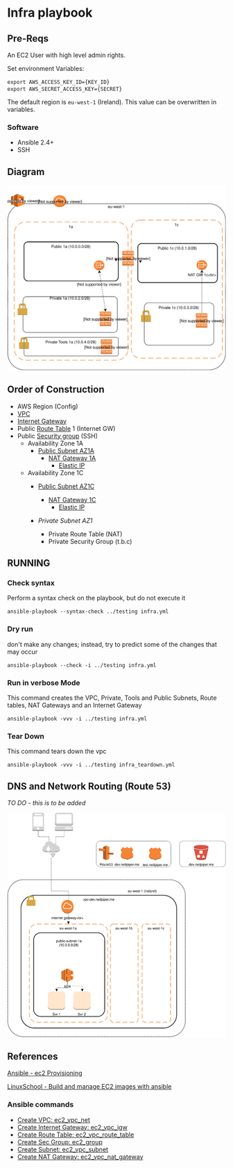 # Infra playbook

## Pre-Reqs

An EC2 User with high level admin rights.

Set environment Variables:

```
export AWS_ACCESS_KEY_ID={KEY_ID}
export AWS_SECRET_ACCESS_KEY={SECRET}
```

The default region is `eu-west-1` (Ireland).  This value can be overwritten in variables.

### Software

 * Ansible 2.4+
 * SSH

## Diagram

![Deploy](./docs/DeploymentDiagram.svg)


## Order of Construction

- AWS Region (Config)
 - [VPC]()
 - [Internet Gateway](http://docs.ansible.com/ansible/latest/ec2_vpc_igw_module.html)
 - Public [Route Table](http://docs.ansible.com/ansible/latest/ec2_vpc_route_table_module.html) 1 (Internet GW)
 - Public [Security group](http://docs.ansible.com/ansible/latest/ec2_group_module.html) (SSH)
   - Availability Zone 1A
     - [Public Subnet AZ1A](http://docs.ansible.com/ansible/latest/ec2_vpc_subnet_module.html)
       - [NAT Gateway 1A](http://docs.ansible.com/ansible/latest/ec2_vpc_nat_gateway_module.html)
         - [Elastic IP](http://docs.ansible.com/ansible/latest/ec2_eip_module.html)
   - Availability Zone 1C
     - [Public Subnet AZ1C](http://docs.ansible.com/ansible/latest/ec2_vpc_subnet_module.html)
       - [NAT Gateway 1C](http://docs.ansible.com/ansible/latest/ec2_vpc_nat_gateway_module.html)
         - [Elastic IP](http://docs.ansible.com/ansible/latest/ec2_eip_module.html)

     - _Private Subnet AZ1_
       - Private Route Table (NAT)
       - Private Security Group (t.b.c)


## RUNNING

### Check syntax

Perform a syntax check on the playbook, but do not execute it
```
ansible-playbook --syntax-check ../testing infra.yml
```

### Dry run
don't make any changes; instead, try to predict some of the changes that may occur

```
ansible-playbook --check -i ../testing infra.yml
```


### Run in verbose Mode

This command creates the VPC, Private, Tools and Public Subnets, Route tables, NAT Gateways and an Internet Gateway

```
ansible-playbook -vvv -i ../testing infra.yml
```

### Tear Down

This command tears down the vpc

```
ansible-playbook -vvv -i ../testing infra_teardown.yml
```
## DNS and Network Routing (Route 53)

  _TO DO - this is to be added_

![Deploy](Route53.svg)


## References

[Ansible - ec2 Provisioning](http://docs.ansible.com/ansible/latest/guide_aws.html#provisioning)


[LinuxSchool - Build and manage EC2 images with ansible](https://www.linuxschoolonline.com/use-ansible-to-build-and-manage-aws-ec2-instances/)

### Ansible commands

* [Create VPC: ec2_vpc_net](https://docs.ansible.com/ansible/latest/modules/ec2_vpc_net_module.html)
* [Create Internet Gateway: ec2_vpc_igw](http://docs.ansible.com/ansible/latest/ec2_vpc_igw_module.html)
* [Create Route Table: ec2_vpc_route_table](http://docs.ansible.com/ansible/latest/ec2_vpc_route_table_module.html)
* [Create Sec Group: ec2_group](http://docs.ansible.com/ansible/latest/ec2_group_module.html)
* [Create Subnet: ec2_vpc_subnet](http://docs.ansible.com/ansible/latest/ec2_vpc_subnet_module.html)
* [Create NAT Gateway: ec2_vpc_nat_gateway](http://docs.ansible.com/ansible/latest/ec2_vpc_subnet_module.html)
